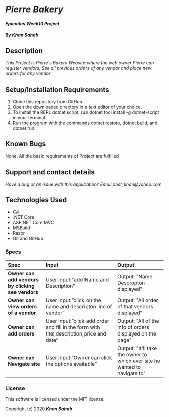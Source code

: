 # _Pierre Bakery_

#### _Epicodus Week10 Project_

#### By _**Khan Sahab**_

## Description

_This Project is Pierre's Bakery Website where the web owner Pierre can register vendors, See all previous orders of any vendor and place new orders for any vendor_

## Setup/Installation Requirements

1. Clone this repository from GitHub.
2. Open the downloaded directory in a text editor of your choice.
3. To install the REPL dotnet script, run dotnet tool install -g dotnet-script in your terminal.
4. Run the program with the commands dotnet restore, dotnet build, and dotnet run.

## Known Bugs

None. All the basic requirements of Project are fulfilled
 
## Support and contact details

_Have a bug or an issue with this application? Email post_khan@yahoo.com_

## Technologies Used

* C#
* .NET Core
* ASP.NET Core MVC
* MSBuild
* Razor
* Git and GitHub

### Specs
| Spec | Input | Output |
| :------------- | :------------- | :------------- |
| **Owner can add vendors by clicking see vendors** | User Input:"add Name and Description” | Output: "Name Descropton displayed" |
| **Owner can view orders of a vendor** | User Input:”click on the name and descripton line of vendor” | Output: "All order of that vendors displayed" |
| **Owner can add orders** | User Input:”click add order and fill in the form with titel,description,price and date” | Output: "All of the info of orders displayed on the page" |
| **Owner can Navigate site** | User Input:”Owner can click the options available” | Output: "It'll take the owner to which ever site he wanted to navigate to" |

### License

This software is licensed under the MIT license.

Copyright (c) 2020 **_Khan Sahab_**